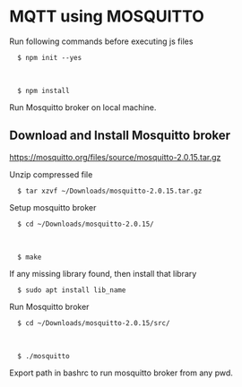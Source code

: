 # MQTT using MOSQUITTO

Run following commands before executing js files

      $ npm init --yes
            
<br>
            
      $ npm install

Run Mosquitto broker on local machine.

<h2>Download and Install Mosquitto broker</h2>

https://mosquitto.org/files/source/mosquitto-2.0.15.tar.gz


Unzip compressed file

      $ tar xzvf ~/Downloads/mosquitto-2.0.15.tar.gz
      

Setup mosquitto broker


      $ cd ~/Downloads/mosquitto-2.0.15/
      
<br>

      $ make
                  
      
      
If any missing library found, then install that library

      $ sudo apt install lib_name
      
Run Mosquitto broker
  
      $ cd ~/Downloads/mosquitto-2.0.15/src/
      
<br>
      
      $ ./mosquitto
      
Export path in bashrc to run mosquitto broker from any pwd.
